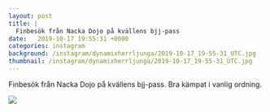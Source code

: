 ```yaml
---
layout: post
title: |
  Finbesök från Nacka Dojo på kvällens bjj-pass
date:   2019-10-17 19:55:31 +0000
categories: instagram
background: /instagram/dynamixherrljunga/2019-10-17_19-55-31_UTC.jpg
thumbnail: /instagram/dynamixherrljunga/2019-10-17_19-55-31_UTC.jpg
---
```

Finbesök från Nacka Dojo på kvällens bjj-pass. Bra kämpat i vanlig ordning. 



<img src='/www-dynamix-herrljunga/instagram/dynamixherrljunga/2019-10-17_19-55-31_UTC.jpg' class='img-fluid' />
